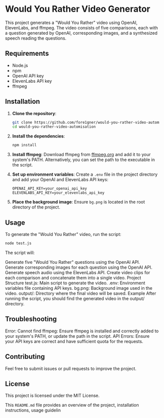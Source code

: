 # Would You Rather Video Generator

This project generates a "Would You Rather" video using OpenAI, ElevenLabs, and ffmpeg. The video consists of five comparisons, each with a question generated by OpenAI, corresponding images, and a synthesized speech reading the questions.

## Requirements

- Node.js
- npm
- OpenAI API key
- ElevenLabs API key
- ffmpeg

## Installation

1. **Clone the repository**:
    ```bash
    git clone https://github.com/fore1gner/would-you-rather-video-automisation.git
    cd would-you-rather-video-automisation
    ```

2. **Install the dependencies**:
    ```bash
    npm install
    ```

3. **Install ffmpeg**:
    Download ffmpeg from [ffmpeg.org](https://ffmpeg.org/download.html) and add it to your system's PATH. Alternatively, you can set the path to the executable in the script.

4. **Set up environment variables**:
    Create a `.env` file in the project directory and add your OpenAI and ElevenLabs API keys:
    ```env
    OPENAI_API_KEY=your_openai_api_key
    ELEVENLABS_API_KEY=your_elevenlabs_api_key
    ```

5. **Place the background image**:
    Ensure `bg.png` is located in the root directory of the project.

## Usage

To generate the "Would You Rather" video, run the script:

```bash
node test.js
```
The script will:

Generate five "Would You Rather" questions using the OpenAI API.
Generate corresponding images for each question using the OpenAI API.
Generate speech audio using the ElevenLabs API.
Create video clips for each comparison and concatenate them into a single video.
Project Structure
test.js: Main script to generate the video.
.env: Environment variables file containing API keys.
bg.png: Background image used in the video.
output/: Directory where the final video will be saved.
Example
After running the script, you should find the generated video in the output/ directory.

## Troubleshooting
Error: Cannot find ffmpeg: Ensure ffmpeg is installed and correctly added to your system's PATH, or update the path in the script.
API Errors: Ensure your API keys are correct and have sufficient quota for the requests.

## Contributing
Feel free to submit issues or pull requests to improve the project.

## License
This project is licensed under the MIT License.

This `README.md` file provides an overview of the project, installation instructions, usage guidelin

